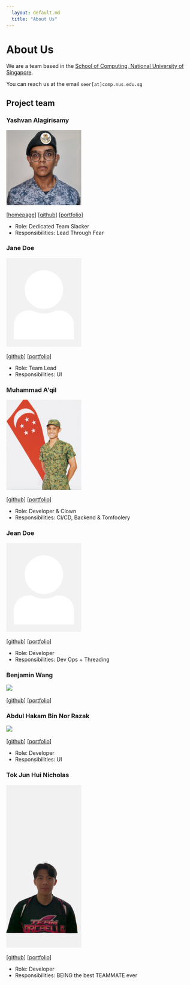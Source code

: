 ```yaml
---
  layout: default.md
  title: "About Us"
---
```


# About Us

We are a team based in the [School of Computing, National University of Singapore](http://www.comp.nus.edu.sg).

You can reach us at the email `seer[at]comp.nus.edu.sg`

## Project team

### Yashvan Alagirisamy

<img src="images/yashvangh.png" width="200px">

[[homepage](http://www.comp.nus.edu.sg/~damithch)]
[[github](https://github.com/YashvanGH)]
[[portfolio](team/yashvangh.md)]

* Role: Dedicated Team Slacker
* Responsibilities: Lead Through Fear

### Jane Doe

<img src="images/johndoe.png" width="200px">

[[github](http://github.com/johndoe)]
[[portfolio](team/johndoe.md)]

* Role: Team Lead
* Responsibilities: UI

### Muhammad A'qil

<img src="images/qilstiano.png" width="200px">

[[github](http://github.com/qilstiano)] [[portfolio](team/qilstiano.md)]

* Role: Developer & Clown 
* Responsibilities: CI/CD, Backend & Tomfoolery

### Jean Doe

<img src="images/johndoe.png" width="200px">

[[github](http://github.com/johndoe)]
[[portfolio](team/johndoe.md)]

* Role: Developer
* Responsibilities: Dev Ops + Threading

### Benjamin Wang

<img src="images/benjam11n.png" width="200px">

[[github](https://github.com/Benjam11n)]
[[portfolio](team/benjam11n.md)]

### Abdul Hakam Bin Nor Razak

<img src="images/adouble.png" width="200px">

[[github](http://github.com/adobleb)]
[[portfolio](team/adoubleb.md)]


* Role: Developer
* Responsibilities: UI

### Tok Jun Hui Nicholas

<img src="images/nictjh.png" width="200px">

[[github](http://github.com/nictjh)]
[[portfolio](team/nictok.md)]

* Role: Developer
* Responsibilities: BEING the best TEAMMATE ever


